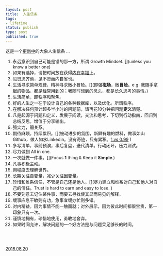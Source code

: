 ```yaml
--- 
layout: post
title:  人生信条
tags: 
- lifetime
status: publish
type: post
published: true
---
```


这是一个[更新中](https://github.githistory.xyz/willwang-x/willwang-x.github.io/blob/master/_posts/blogs/2018-10-20-tenet.md)的大象人生信条 ...

1. 永远意识到自己可能是错的那一方，所谓 Growth Mindset. [](unless you know a better one)
2. 如果有选择，请把时间放在获得[内在幸福](https://twitter.com/naval/status/1053206878157627392?lang=en)上。
2. 见贤思齐焉，见不贤而内自省也。
3. 生活寻求简单规律，精神寻求微小冒险。[](即强**磁场**，微**冒险**。e.g. 我随手拿起的物品，都是经常用到的；我随时想到的念头，都是长久思考的事情。)
4. 生活简单，即秩序和聚焦。
5. 好的人生之一在于设计自己的各种数据库，以及优化。所谓秩序。
4. 在解决任何预计超多半小时的问题前，请再花10分钟把问题**定义**清楚。
1. 凡是起源于问题和定义，发展于阅读，交流和思考，下切到行动指南，回归到总结反思，增值于分享输出。
1. 强实力，弱关系。[](做事如山，做人如水。)
2. 期待麻烦，持续累积。[](被动进步的氛围，新鲜有趣的燃料，做事如山Github，做人如水Linkedin。没有奇迹，只有累积。[1.vs 0.99](https://i.imgur.com/Kb6UQ5A.jpg) )<span style="color:white;">!</span> 
1. 多写清单，事前预演，事后复盘，迭代清单。行动闭环，压力测试。[](因为大型系统不是设计出来的，而是演化出来的。)
1. 尽力做到 All in one.
1. 一次就做一件事。[](Focus **1** thing & Keep it **Simple**.)
1. 凡事积极主动。[](因为人生许多事情，没有暂定键，是逆水行舟，不进则退。)
1. 用程度去理解世界。[](因为人生许多问题，不是是非题，而是程度题。所以，进一寸便有一寸的欢喜。)
1. 长期关注自变量，减少关注因变量。[](就像X改变Y。所谓欲速则不达，厚积而薄发。)
1. 珍惜和维系信任，不管是自己还是他人。[](尽力建立和维系对自己和他人对自己的信任。Trust is hard to earn and easy to lose. )
1. 不要刻意去记住某件事，而要去寻找使其显而易见的解释。 []([理查德·费曼](https://medium.com/taking-note/learning-from-the-feynman-technique-5373014ad))
1. 缓事应急干敏则有功，急事宜缓办忙则多错。 [](李叔同)
2. 对内精益，因为事情不能一触而就；对外展示，因为彼此时间都很宝贵，第一印象只有一次。
3. 谨慎地拥有，珍惜地使用，勇敢地舍弃。[](我随手拿起的物品，都是经常用到的；我随时想到的念头，都是长久思考的事情。)
4. 如果时间允许，解决问题的一个好方法是与问题呆足够长的时间。



<br>
<br>
          
[2018.08.20](https://github.githistory.xyz/willwang-x/willwang-x.github.io/blob/master/_posts/2018-10-20-tenet.md)  
